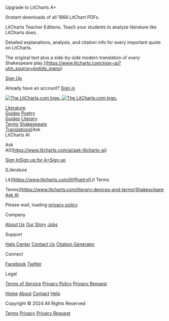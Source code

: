 Upgrade to LitCharts A+

[Instant downloads of all 1968 LitChart PDFs.

LitCharts Teacher Editions. Teach your students to analyze literature like LitCharts does.

Detailed explanations, analysis, and citation info for every important quote on LitCharts.

The original text plus a side-by-side modern translation of _every_ Shakespeare play.](https://www.litcharts.com/sign-up?utm_source=mobile_menu)

[Sign Up](https://www.litcharts.com/sign-up?utm_source=mobile_menu)

Already have an account? [Sign in](https://www.litcharts.com/sign-in)

 [![The LitCharts.com logo.](https://assets.litcharts.com/assets/reskin/small-logo-a5f71ddf742efc8224556c5af660e50a78055adc5f4beaf27d9b589498298326.png) ![The LitCharts.com logo.](https://assets.litcharts.com/assets/reskin/small-logo-and-wordmark-d71cd5872ace5b08338457c0c8121a6dff2dc6c96c8d6b1e872cffb38a9a4c84.png)](https://www.litcharts.com/)

[Literature  
Guides](https://www.litcharts.com/lit) [Poetry  
Guides](https://www.litcharts.com/poetry) [Literary  
Terms](https://www.litcharts.com/literary-devices-and-terms) [Shakespeare  
Translations](https://www.litcharts.com/shakescleare/shakespeare-translations)[Ask  
LitCharts AI

Ask  
AI](https://www.litcharts.com/ai/ask-litcharts-ai)

[Sign In](https://www.litcharts.com/sign-in)[Sign up for A+](https://www.litcharts.com/sign-up?utm_source=header_signup)[Sign up](https://www.litcharts.com/sign-up?utm_source=header_signup)

[Literature

Lit](https://www.litcharts.com/lit)[Poetry](https://www.litcharts.com/poetry)[Lit Terms

Terms](https://www.litcharts.com/literary-devices-and-terms)[Shakescleare](https://www.litcharts.com/shakescleare/shakespeare-translations) [Ask AI](https://www.litcharts.com/ai/ask-litcharts-ai)

Please wait, loading [privacy policy](https://assets.coursehero.com/privacy-policies/privacy_policy_master.html)

Company

[About Us](https://www.litcharts.com/about) [Our Story](https://www.litcharts.com/our-story-from-sparknotes-to-litcharts) [Jobs](https://www.litcharts.com/jobs)

Support

[Help Center](https://www.litcharts.com/help) [Contact Us](https://www.litcharts.com/contact) [Citation Generator](https://www.litcharts.com/mla-citation-generator?utm_source=mla_link_sitewide_footer)

Connect

[Facebook](https://www.facebook.com/litcharts) [Twitter](https://twitter.com/intent/user?user_id=1244857338)

Legal

[Terms of Service](https://www.litcharts.com/terms) [Privacy Policy](https://www.litcharts.com/privacy) [Privacy Request](https://www.litcharts.com/privacy/privacy-request)

[Home](https://www.litcharts.com/) [About](https://www.litcharts.com/about) [Contact](https://www.litcharts.com/contact) [Help](https://www.litcharts.com/help)

Copyright © 2024 All Rights Reserved

[Terms](https://www.litcharts.com/terms) [Privacy](https://www.litcharts.com/privacy) [Privacy Request](https://www.litcharts.com/privacy/privacy-request)
